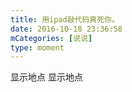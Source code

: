 ```yaml
---
title: 用ipad敲代码爽死你。
date: 2016-10-18 23:36:58
mCategories: [说说]
type: moment
---
```


<div id="pics-20161018233658"></div>

<script>
var data = [
    {"link": "2016-10-18_000000.jpeg", "type": "shuoshuo"},
    {"link": "2016-10-18_000001.jpeg", "type": "shuoshuo"},
    {"link": "2016-10-18_000002.jpeg", "type": "shuoshuo"}
];
picsRender(data, "pics-20161018233658");
</script>

显示地点
显示地点
